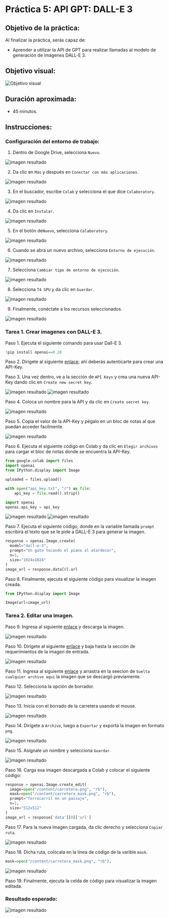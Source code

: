 # Práctica 5: API GPT: DALL-E 3

## Objetivo de la práctica:

Al finalizar la práctica, serás capaz de:

- Aprender a utilizar la API de GPT para realizar llamadas al modelo de generación de imágenes DALL-E 3.

## Objetivo visual:

![Objetivo visual](../images/cap5_obj_vis.png) 

## Duración aproximada:

- 45 minutos.

## Instrucciones:

### Configuración del entorno de trabajo:

1. Dentro de Google Drive, selecciona `Nuevo`.

![imagen resultado](../images/conf_1.png)

2. Da clic en `Más` y después en `Conectar con más aplicaciones`.

![imagen resultado](../images/conf_2.png)

3. En el buscador, escribe `Colab` y selecciona el que dice `Colaboratory`.

![imagen resultado](../images/conf_3.png)

4. Da clic en `Instalar`.

![imagen resultado](../images/conf_4.png)

5. En el botón de`Nuevo`, selecciona `Colaboratory`.

![imagen resultado](../images/conf_5.png)

6. Cuando se abra un nuevo archivo, selecciona `Entorno de ejecución`.

![imagen resultado](../images/conf_6.png)

7. Selecciona `Cambiar tipo de entorno de ejecución`.

![imagen resultado](../images/conf_7.png)

8. Selecciona `T4 GPU` y da clic en `Guardar`.

![imagen resultado](../images/conf_8.png)

9. Finalmente, conéctate a los recursos seleccionados.

![imagen resultado](../images/conf_9.png)

### Tarea 1. Crear imagenes con DALL-E 3.

Paso 1. Ejecuta el siguiente comando para usar Dall-E 3.

```python
!pip install openai==0.28
```

Paso 2. Dirígete al siguiente [enlace](https://platform.openai.com/api-keys); ahí deberás autenticarte para crear una API-Key.

Paso 3. Una vez dentro, ve a la sección de `API Keys` y crea una nueva API-Key dando clic en `Create new secret key`.

![imagen resultado](../images/cap5_3.png)
![imagen resultado](../images/cap5_4.png)

Paso 4. Coloca un nombre para la API y da clic en `Create secret key`.

![imagen resultado](/images/cap5_5.png)

Paso 5. Copia el valor de la API-Key y pégalo en un bloc de notas al que puedan acceder facilmente.

![imagen resultado](/images/cap5_6.png)

Paso 6. Ejecuta el siguiente código en Colab y da clic en `Elegir archivos` para cargar el bloc de notas donde se encuentra la API-Key.

```python
from google.colab import files
import openai
from IPython.display import Image

uploaded = files.upload()

with open("api_key.txt", "r") as file:
    api_key = file.read().strip()

import openai
openai.api_key = api_key
```

![imagen resultado](../images/cap5_7.png)
![imagen resultado](../images/cap5_8.png)

Paso 7. Ejecuta el siguiente código, donde en la variable llamada `prompt` escribirá el texto que se le pide a DALL-E 3 para generar la imagen.

```python
response = openai.Image.create(
  model="dall-e-3",
  prompt="Un gato tocando el piano al atardecer",
  n=1,
  size="1024x1024"
)
image_url = response.data[0].url
```

Paso 8. Finalmente, ejecuta el siguiente código para visualizar la imagen creada.

```python
from IPython.display import Image

Image(url=image_url)
```

### Tarea 2. Editar una imagen.

Paso 9. Ingresa al siguiente [enlace](https://drive.google.com/file/d/1IWtCHoxJgBAfFzFOchZT4aYSKB4UQd8O/view?usp=sharing) y descarga la imagen.

![imagen resultado](..images/cap5_1.png)

Paso 10. Dirígete al siguiente [enlace](https://platform.openai.com/docs/guides/images?api-mode=chat) y baja hasta la sección de requerimientos de la imagen de entrada.

![imagen resultado](..images/cap5_2.png)

Paso 11. Ingresa al siguiente [enlace](https://www.photopea.com/) y arrastra en la seecion de `Suelta cualquier archivo aquí` la imagen que se descargó previamente. 

Paso 12. Selecciona la opción de borrador.

![imagen resultado](..images/cap5_9.png)

Paso 13. Inicia con el borrado de la carretera usando el mouse.

![imagen resultado](images/cap5_10.png)

Paso 14. Dirígete a `Archivo`, luego a `Exportar` y exporta la imagen en formato `png`.

![imagen resultado](images/cap5_11.png)

Paso 15. Asígnale un nombre y selecciona `Guardar`.

![imagen resultado](images/cap5_12.png)

Paso 16. Carga esa imagen descargada a Colab y colocar el siguiente código:

```python
response = openai.Image.create_edit(
  image=open("/content/carretera.png", "rb"),
  mask=open("/content/carretera_mask.png", "rb"),
  prompt="ferrocarril en un paisaje",
  n=1,
  size="512x512"
)
image_url = response['data'][0]['url']
```

Paso 17. Para la nueva imagen cargada, da clic derecho y selecciona `Copiar ruta`.

![imagen resultado](images/cap5_13.png)

Paso 18. Dicha ruta, colócala en la línea de código de la varible `mask`.

```python
mask=open("/content/carretera_mask.png", "rb"),
```

![imagen resultado](../images/cap5_14.png)

Paso 19. Finalmente, ejecuta la celda de código para visualizar la imagen editada.

### Resultado esperado:

![imagen resultado](..images/cap5_resultado_esperado.png)
